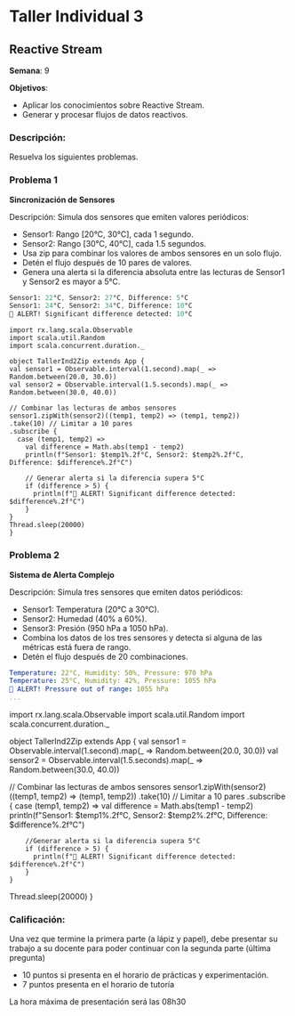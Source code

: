 # Taller Individual  3
## Reactive Stream

**Semana**: 9

**Objetivos**:

- Aplicar los conocimientos sobre Reactive Stream.
- Generar y procesar flujos de datos reactivos.

### Descripción:

Resuelva los siguientes problemas.

### Problema 1
**Sincronización de Sensores**

Descripción: Simula dos sensores que emiten valores periódicos:

- Sensor1: Rango [20°C, 30°C], cada 1 segundo.
- Sensor2: Rango [30°C, 40°C], cada 1.5 segundos.
- Usa zip para combinar los valores de ambos sensores en un solo flujo.
- Detén el flujo después de 10 pares de valores.
- Genera una alerta si la diferencia absoluta entre las lecturas de Sensor1 y Sensor2 es mayor a 5°C.
  

```mathematica
Sensor1: 22°C, Sensor2: 27°C, Difference: 5°C
Sensor1: 24°C, Sensor2: 34°C, Difference: 10°C
🚨 ALERT! Significant difference detected: 10°C
```
    import rx.lang.scala.Observable
    import scala.util.Random
    import scala.concurrent.duration._

    object TallerInd2Zip extends App {
    val sensor1 = Observable.interval(1.second).map(_ => Random.between(20.0, 30.0))
    val sensor2 = Observable.interval(1.5.seconds).map(_ => Random.between(30.0, 40.0))

    // Combinar las lecturas de ambos sensores
    sensor1.zipWith(sensor2)((temp1, temp2) => (temp1, temp2))
    .take(10) // Limitar a 10 pares
    .subscribe {
      case (temp1, temp2) =>
        val difference = Math.abs(temp1 - temp2)
        println(f"Sensor1: $temp1%.2f°C, Sensor2: $temp2%.2f°C, Difference: $difference%.2f°C")

        // Generar alerta si la diferencia supera 5°C
        if (difference > 5) {
          println(f"🚨 ALERT! Significant difference detected: $difference%.2f°C")
        }
    }
    Thread.sleep(20000)
    }
### Problema 2
**Sistema de Alerta Complejo**

Descripción: Simula tres sensores que emiten datos periódicos:

- Sensor1: Temperatura (20°C a 30°C).
- Sensor2: Humedad (40% a 60%).
- Sensor3: Presión (950 hPa a 1050 hPa).
- Combina los datos de los tres sensores y detecta si alguna de las métricas está fuera de rango.
- Detén el flujo después de 20 combinaciones.

```yaml
Temperature: 22°C, Humidity: 50%, Pressure: 970 hPa
Temperature: 25°C, Humidity: 42%, Pressure: 1055 hPa
🚨 ALERT! Pressure out of range: 1055 hPa
...
```
import rx.lang.scala.Observable
import scala.util.Random
import scala.concurrent.duration._

object TallerInd2Zip extends App {
  val sensor1 = Observable.interval(1.second).map(_ => Random.between(20.0, 30.0))
  val sensor2 = Observable.interval(1.5.seconds).map(_ => Random.between(30.0, 40.0))

  // Combinar las lecturas de ambos sensores
  sensor1.zipWith(sensor2)((temp1, temp2) => (temp1, temp2))
    .take(10) // Limitar a 10 pares
    .subscribe {
      case (temp1, temp2) =>
        val difference = Math.abs(temp1 - temp2)
        println(f"Sensor1: $temp1%.2f°C, Sensor2: $temp2%.2f°C, Difference: $difference%.2f°C")

        //Generar alerta si la diferencia supera 5°C
        if (difference > 5) {
          println(f"🚨 ALERT! Significant difference detected: $difference%.2f°C")
        }
    }
  Thread.sleep(20000)
}




### Calificación:

Una vez que termine la primera parte (a lápiz y papel), debe presentar su trabajo a su docente para poder continuar con la segunda parte (última pregunta)

- 10 puntos si presenta en el horario de prácticas y experimentación.
- 7 puntos presenta en el horario de tutoría

La hora máxima de presentación será las 08h30
